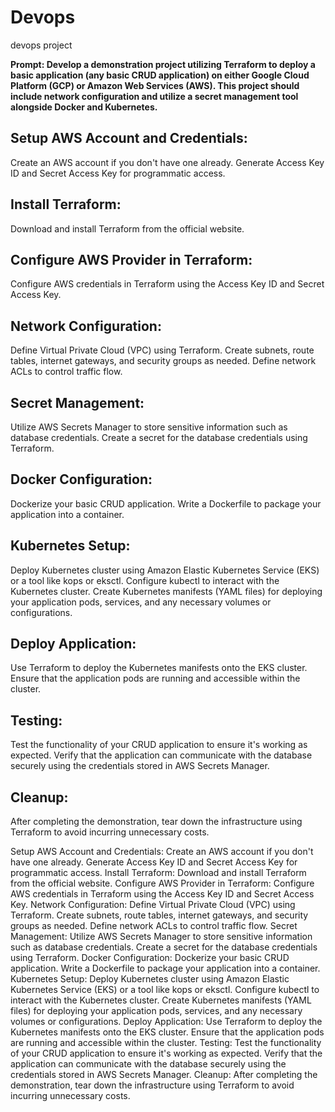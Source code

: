 # Devops
devops project

**Prompt:
Develop a demonstration project utilizing Terraform to deploy a basic application (any basic CRUD application) on either Google Cloud Platform (GCP) or Amazon Web Services (AWS). This project should include network configuration and utilize a secret management tool alongside Docker and Kubernetes.**

## Setup AWS Account and Credentials:
Create an AWS account if you don't have one already.
Generate Access Key ID and Secret Access Key for programmatic access.
## Install Terraform:
Download and install Terraform from the official website.
## Configure AWS Provider in Terraform:
Configure AWS credentials in Terraform using the Access Key ID and Secret Access Key.
## Network Configuration:
Define Virtual Private Cloud (VPC) using Terraform.
Create subnets, route tables, internet gateways, and security groups as needed.
Define network ACLs to control traffic flow.
## Secret Management:
Utilize AWS Secrets Manager to store sensitive information such as database credentials.
Create a secret for the database credentials using Terraform.
## Docker Configuration:
Dockerize your basic CRUD application.
Write a Dockerfile to package your application into a container.
## Kubernetes Setup:
Deploy Kubernetes cluster using Amazon Elastic Kubernetes Service (EKS) or a tool like kops or eksctl.
Configure kubectl to interact with the Kubernetes cluster.
Create Kubernetes manifests (YAML files) for deploying your application pods, services, and any necessary volumes or configurations.
## Deploy Application:
Use Terraform to deploy the Kubernetes manifests onto the EKS cluster.
Ensure that the application pods are running and accessible within the cluster.
## Testing:
Test the functionality of your CRUD application to ensure it's working as expected.
Verify that the application can communicate with the database securely using the credentials stored in AWS Secrets Manager.
## Cleanup:
After completing the demonstration, tear down the infrastructure using Terraform to avoid incurring unnecessary costs.

Setup AWS Account and Credentials:
Create an AWS account if you don't have one already.
Generate Access Key ID and Secret Access Key for programmatic access.
Install Terraform:
Download and install Terraform from the official website.
Configure AWS Provider in Terraform:
Configure AWS credentials in Terraform using the Access Key ID and Secret Access Key.
Network Configuration:
Define Virtual Private Cloud (VPC) using Terraform.
Create subnets, route tables, internet gateways, and security groups as needed.
Define network ACLs to control traffic flow.
Secret Management:
Utilize AWS Secrets Manager to store sensitive information such as database credentials.
Create a secret for the database credentials using Terraform.
Docker Configuration:
Dockerize your basic CRUD application.
Write a Dockerfile to package your application into a container.
Kubernetes Setup:
Deploy Kubernetes cluster using Amazon Elastic Kubernetes Service (EKS) or a tool like kops or eksctl.
Configure kubectl to interact with the Kubernetes cluster.
Create Kubernetes manifests (YAML files) for deploying your application pods, services, and any necessary volumes or configurations.
Deploy Application:
Use Terraform to deploy the Kubernetes manifests onto the EKS cluster.
Ensure that the application pods are running and accessible within the cluster.
Testing:
Test the functionality of your CRUD application to ensure it's working as expected.
Verify that the application can communicate with the database securely using the credentials stored in AWS Secrets Manager.
Cleanup:
After completing the demonstration, tear down the infrastructure using Terraform to avoid incurring unnecessary costs.




